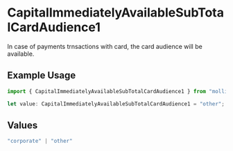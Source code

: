 # CapitalImmediatelyAvailableSubTotalCardAudience1

In case of payments trnsactions with card, the card audience will be available.

## Example Usage

```typescript
import { CapitalImmediatelyAvailableSubTotalCardAudience1 } from "mollie-api-typescript/models/operations";

let value: CapitalImmediatelyAvailableSubTotalCardAudience1 = "other";
```

## Values

```typescript
"corporate" | "other"
```